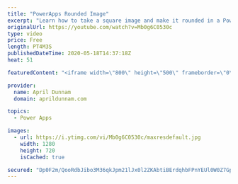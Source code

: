 ```yaml
---
title: "PowerApps Rounded Image"
excerpt: "Learn how to take a square image and make it rounded in a PowerApps Gallery"
originalUrl: https://youtube.com/watch?v=Mb0g6C0530c
type: video
price: Free
length: PT4M3S
publishedDateTime: 2020-05-18T14:37:18Z
heat: 51

featuredContent: "<iframe width=\"800\" height=\"500\" frameborder=\"0\" src=\"https://www.youtube.com/embed/Mb0g6C0530c\" allow=\"accelerometer; autoplay; encrypted-media; gyroscope; picture-in-picture\" allowfullscreen></iframe>"

provider:
  name: April Dunnam
  domain: aprildunnam.com

topics:
  - Power Apps

images:
  - url: https://i.ytimg.com/vi/Mb0g6C0530c/maxresdefault.jpg
    width: 1280
    height: 720
    isCached: true

secured: "Dp0F2m/QooRdbJibo3M36qkJpm21lJx0l2ZKAbtiBErdqhbFPnYEUl0W0Z7GpK5H6zh7KNSLiLWOpsoDXWg4fNX6eo2yBZf5xCa3bXtgkeZ8vutMEA4CnsqHmHl3kzcsfxFF7MDSudInTVQfqNeqqV02gZxO4t5Kr5ml3+EwQ3UHy0A5A86Kbgh8JGmbs/U3/2LFzxOOqVuiNr69JSHJGwmcMR+Nmkh4Swk9oBEBbcDiNFYQdcDlETO/QEXocu2BMvOiWMXiQ8MjJJqJXuSL3g29GVwIN2i8UCR03mBynxjf8Jtw9cpxrV1HPcDCJVGupaw+yOCMi0WmX6/xc9Flh2+n7xp3RclrL3NFLxEaSZDARMLz5OsEUZ+261NwUWx00DA94z5e4RYwm6jHr4nv89FCG+byC4B2JcLpXj9C/l8=;m4trpzXqBB82oLRU2gU3Rw=="
---
```


